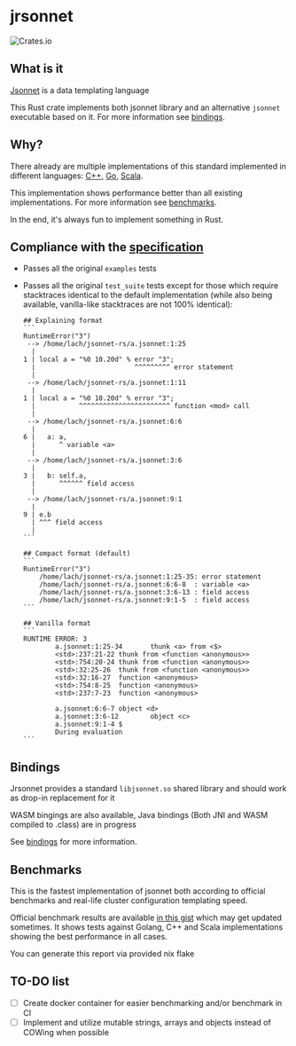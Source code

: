 # jrsonnet

![Crates.io](https://img.shields.io/crates/v/jrsonnet-evaluator)

## What is it

[Jsonnet](https://jsonnet.org/) is a data templating language

This Rust crate implements both jsonnet library and an alternative `jsonnet` executable based on it. For more information see [bindings](#Bindings).

## Why?

There already are multiple implementations of this standard implemented in different languages: [C++](https://github.com/google/jsonnet), [Go](https://github.com/google/go-jsonnet/), [Scala](https://github.com/databricks/sjsonnet).

This implementation shows performance better than all existing implementations. For more information see [benchmarks](#Benchmarks).

In the end, it's always fun to implement something in Rust.

## Compliance with the [specification](https://jsonnet.org/ref/spec.html)

- Passes all the original `examples` tests

- Passes all the original `test_suite` tests except for those which require stacktraces identical to the default implementation (while also being available, vanilla-like stacktraces are not 100% identical):

  ```jsonnet
  ## Explaining format
  ​```
  RuntimeError("3")
   --> /home/lach/jsonnet-rs/a.jsonnet:1:25
    |
  1 | local a = "%0 10.20d" % error "3";
    |                         ^^^^^^^^^ error statement
    |
   --> /home/lach/jsonnet-rs/a.jsonnet:1:11
    |
  1 | local a = "%0 10.20d" % error "3";
    |           ^^^^^^^^^^^^^^^^^^^^^^^ function <mod> call
    |
   --> /home/lach/jsonnet-rs/a.jsonnet:6:6
    |
  6 |   a: a,
    |      ^ variable <a>
    |
   --> /home/lach/jsonnet-rs/a.jsonnet:3:6
    |
  3 |   b: self.a,
    |      ^^^^^^ field access
    |
   --> /home/lach/jsonnet-rs/a.jsonnet:9:1
    |
  9 | e.b
    | ^^^ field access
    |
  ​```

  ## Compact format (default)
  ​```
  RuntimeError("3")
      /home/lach/jsonnet-rs/a.jsonnet:1:25-35: error statement
      /home/lach/jsonnet-rs/a.jsonnet:6:6-8  : variable <a>
      /home/lach/jsonnet-rs/a.jsonnet:3:6-13 : field access
      /home/lach/jsonnet-rs/a.jsonnet:9:1-5  : field access
  ​```

  ## Vanilla format
  ​```
  RUNTIME ERROR: 3
          a.jsonnet:1:25-34       thunk <a> from <$>
          <std>:237:21-22 thunk from <function <anonymous>>
          <std>:754:20-24 thunk from <function <anonymous>>
          <std>:32:25-26  thunk from <function <anonymous>>
          <std>:32:16-27  function <anonymous>
          <std>:754:8-25  function <anonymous>
          <std>:237:7-23  function <anonymous>

          a.jsonnet:6:6-7 object <d>
          a.jsonnet:3:6-12        object <c>
          a.jsonnet:9:1-4 $
          During evaluation
  ​```
  ```

## Bindings

Jrsonnet provides a standard `libjsonnet.so` shared library and should work as drop-in replacement for it

WASM bingings are also available, Java bindings (Both JNI and WASM compiled to .class) are in progress

See [bindings](./bindings/) for more information.

## Benchmarks

This is the fastest implementation of jsonnet both according to official benchmarks and real-life cluster configuration templating speed.

Official benchmark results are available [in this gist](https://gist.github.com/CertainLach/5770d7ad4836066f8e0bd91e823e451b) which may get updated sometimes. It shows tests against Golang, C++ and Scala implementations showing the best performance in all cases.

You can generate this report via provided nix flake

## TO-DO list

- [ ] Create docker container for easier benchmarking and/or benchmark in CI
- [ ] Implement and utilize mutable strings, arrays and objects instead of COWing when possible
